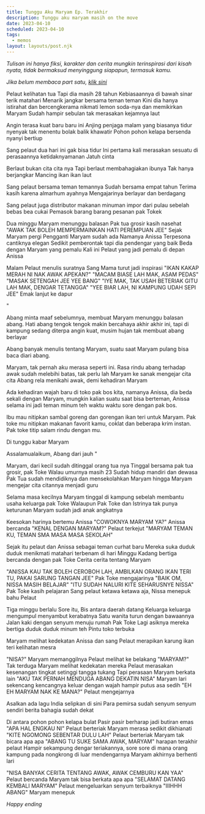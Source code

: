 ```yaml
---
title: Tunggu Aku Maryam Ep. Terakhir
description: Tunggu aku maryam masih on the move
date: 2023-04-10
scheduled: 2023-04-10
tags:
  - memos
layout: layouts/post.njk
---
```


*Tulisan ini hanya fiksi, karakter dan cerita mungkin terinspirasi dari kisah nyata, tidak bermaksud menyinggung siapapun, termasuk kamu.*

*Jika belum membaca part satu, [klik sini](https://literasi.blog/posts/memos/2023-03-26-tunggu-aku-maryam/)*

Pelaut kelihatan tua
Tapi dia masih 28 tahun
Kebiasaannya di bawah sinar terik matahari
Menarik jangkar bersama teman teman
Kini dia hanya istirahat dan bercengkerama
nikmati lemon soda-nya dan memikirkan Maryam
Sudah hampir sebulan
tak merasakan kejamnya laut

Angin terasa kuat baru baru ini
Anjing penjaga malam yang biasanya tidur nyenyak
tak menentu bolak balik khawatir
Pohon pohon kelapa bersenda nyanyi bertiup

Sang pelaut dua hari ini gak bisa tidur
Ini pertama kali merasakan sesuatu di perasaannya
ketidaknyamanan
Jatuh cinta

Berlaut bukan cita cita nya
Tapi berlaut membahagiakan ibunya
Tak hanya berjangkar
Mancing ikan ikan laut

Sang pelaut bersama teman temannya
Sudah bersama empat tahun
Terima kasih karena almarhum ayahnya
Mengajarinya berlayar
dan berdagang

Sang pelaut juga distributor makanan minuman impor
dari pulau sebelah bebas bea cukai
Pemasok barang barang pesanan pak Tokek

Dua minggu Maryam menunggu balasan
Pak tua grosir kasih nasehat
"AWAK TAK BOLEH MEMPERMAINKAN HATI PEREMPUAN JEE"
Sejak Maryam pergi
Pengganti Maryam sudah ada
Namanya Anissa
Terpesona cantiknya elegan
Sedikit pemberontak tapi dia pendengar yang baik
Beda dengan Maryam yang pemalu
Kali ini Pelaut yang jadi pemalu di depan Anissa

Malam Pelaut menulis suratnya
Sang Mama turut jadi inspirasi
"IKAN KAKAP MERAH NI NAK AWAK APEKAN?"
"MACAM BIASE LAH MAK, ASAM PEDAS"
"MASAK SETENGAH JEE YEE BANG"
"IYE MAK, TAK USAH BETERIAK GITU LAH MAK, DENGAR TETANGGA"
"YEE BIAR LAH, NI KAMPUNG UDAH SEPI JEE" Emak lanjut ke dapur

"

Abang minta maaf sebelumnya, membuat Maryam menunggu balasan abang. Hati abang tengok tengok makin
bercahaya akhir akhir ini, tapi di kampung sedang diterpa angin kuat, musim hujan tak membuat abang berlayar

Abang banyak menulis tentang Maryam, suatu saat Maryam pulang bisa baca diari abang.

Maryam, tak pernah aku merasa seperti ini. Rasa rindu abang terhadap
awak sudah melebihi batas, tak perlu lah Maryam ke sanak mengejar cita cita
Abang rela menikahi awak, demi kehadiran Maryam

Ada kehadiran wajah baru di toko pak bos kita, namanya Anissa, dia beda sekali dengan Maryam, mungkin kalian suatu saat bisa berteman, Anissa selama ini jadi teman minum teh waktu waktu sore dengan pak bos.

Ibu mau nitipkan sambal goreng dan gorengan ikan teri untuk Maryam. Pak toke mu nitipkan makanan favorit kamu, coklat dan beberapa krim instan. Pak toke titip salam rindu dengan mu. 

Di tunggu kabar Maryam

Assalamualaikum,
Abang dari jauh
"

Maryam, dari kecil sudah ditinggal orang tua nya
Tinggal bersama pak tua grosir, pak Toke
Walau umurnya masih 23
Sudah hidup mandiri dan dewasa
Pak Tua sudah mendidiknya dan mensekolahkan Maryam
hingga Maryam mengejar cita citannya menjadi guru

Selama masa kecilnya
Maryam tinggal di kampung sebelah
membantu usaha keluarga pak Toke
Walaupun Pak Toke dan Istrinya tak punya keturunan
Maryam sudah jadi anak angkatnya

Keesokan harinya bertemu Anissa
"COWOKNYA MARYAM YA?" Anissa bercanda
"KENAL DENGAN MARYAM?" Pelaut terkejut
"MARYAM TEMAN KU, TEMAN SMA MASA MASA SEKOLAH"

Sejak itu pelaut dan Anissa sebagai teman curhat baru
Mereka suka duduk duduk menikmati matahari terbenam di hari Minggu
Kadang bertiga bercanda dengan pak Toke
Cerita cerita tentang Maryam

"ANISSA KAU TAK BOLEH CEROBOH LAH, AMBILKAN ORANG IKAN TERI TU, PAKAI SARUNG TANGAN JEE" Pak Toke mengajarinya
"BAIK OM, NISSA MASIH BELAJAR"
"ITU SUDAH NALURI KITE SEHARUSNYE NISSA" Pak Toke kasih pelajaran
Sang pelaut ketawa ketawa aja, Nissa menepuk bahu Pelaut

Tiga minggu berlalu
Sore itu, Bis antara daerah datang
Keluarga keluarga mengumpul menyambut kerabatnya
Satu wanita turun dengan bawaannya
Jalan kaki dengan senyum menuju rumah Pak Toke
Lagi asiknya mereka bertiga duduk duduk minum teh
Pintu toko terbuka

Maryam melihat kedekatan Anissa dan sang Pelaut
merapikan karung ikan teri
kelihatan mesra

"NISA?" Maryam memanggilnya
Pelaut melihat ke belakang
"MARYAM?" 
Tak terduga Maryam melihat kedekatan mereka
Pelaut merasakan kesenangan tingkat setinggi tangga tukang
Tapi perasaan Maryam berkata lain
"AKU TAK PERNAH MENDUGA ABANG DEKATIN NISA"
Maryam lari sekencang kencangnya keluar
dengan wajah hampir putus asa sedih
"EH EH MARYAM NAK KE MANA?" Pelaut mengejarnya

Asalkan ada lagu India selipkan di sini
Para pemirsa sudah senyum senyum sendiri
berita bahagia sudah dekat

Di antara pohon pohon kelapa bulat
Pasir pasir berharap jadi butiran emas
"APA HAL ENGKAU NI" Pelaut berteriak
Maryam merasa sedikit dikhianati
"KITE NGOMONG SEBENTAR DULU LAH" Pelaut berteriak
Maryam tak bicara apa apa
"ABANG TU SUKE SAMA AWAK, MARYAM" harapan terakhir pelaut
Hampir sekampung dengar teriakannya, sore sore di mana orang kampung
pada nongkrong di luar mendengarnya
Maryam akhirnya berhenti lari

"NISA BANYAK CERITA TENTANG AWAK, AWAK CEMBURU KAN YAA" Pelaut bercanda
Maryam tak bisa berkata apa apa
"SELAMAT DATANG KEMBALI MARYAM" Pelaut mengeluarkan senyum terbaiknya
"IIIHHH ABANG" Maryam menepuk 

*Happy ending*